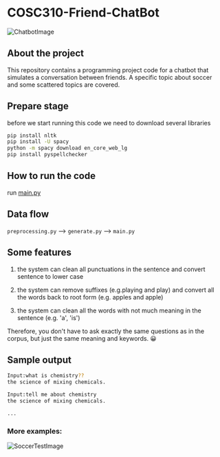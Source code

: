 # COSC310-Friend-ChatBot
![ChatbotImage](https://s3-eu-west-1.amazonaws.com/userlike-cdn-blog/do-i-need-a-chatbot/header-chat-box.png)

## About the project
This repository contains a programming project code for a chatbot that simulates a conversation between friends. 
A specific topic about soccer and some scattered topics are covered.

## Prepare stage
before we start running this code we need to download several libraries
```bash
pip install nltk
pip install -U spacy
python -m spacy download en_core_web_lg
pip install pyspellchecker
```

## How to run the code
run [main.py](https://github.com/COSC310-A2-Team10/COSC310-Friend-ChatBot/blob/main/main.py)

## Data flow
`preprocessing.py` --> `generate.py` --> `main.py`

## Some features
1. the system can clean all punctuations in the sentence and convert sentence to lower case

2. the system can remove suffixes (e.g.playing and play) and 
convert all the words back to root form (e.g. apples and apple)

3. the system can clean all the words with not much meaning in the sentence (e.g. 'a', 'is')

Therefore, you don't have to ask exactly the same questions as in the corpus,
but just the same meaning and keywords. :grinning:

## Sample output 
```bash
Input:what is chemistry??  
the science of mixing chemicals.
```
```bash
Input:tell me about chemistry  
the science of mixing chemicals.
```
```bash
...
```

### More examples:
![SoccerTestImage](https://raw.githubusercontent.com/COSC310-A2-Team10/COSC310-Friend-ChatBot/main/SoccerTest.PNG)
